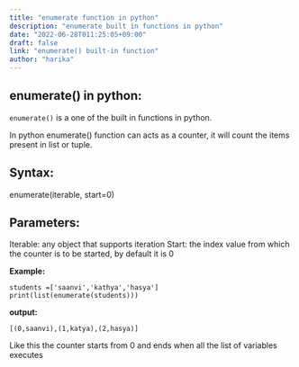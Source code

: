 ```yaml
---
title: "enumerate function in python"
description: "enumerate built in functions in python"
date: "2022-06-28T011:25:05+09:00"
draft: false
link: "enumerate() built-in function"
author: "harika"
---
```


## enumerate() in python:
`enumerate()` is a one of the built in functions in python.

In python enumerate() function can acts as a counter, it will count the items present in list or tuple.

## Syntax: 

enumerate(iterable, start=0)

## Parameters:

Iterable: any object that supports iteration
Start: the index value from which the counter is to be started, by default it is 0

**Example:**
```
students =['saanvi','kathya','hasya']
print(list(enumerate(students)))
```
**output:**
```
[(0,saanvi),(1,katya),(2,hasya)]
```
Like this the counter starts from 0 and ends when all the list of variables executes
